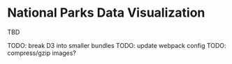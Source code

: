 # National Parks Data Visualization
TBD

TODO: break D3 into smaller bundles
TODO: update webpack config
TODO: compress/gzip images?